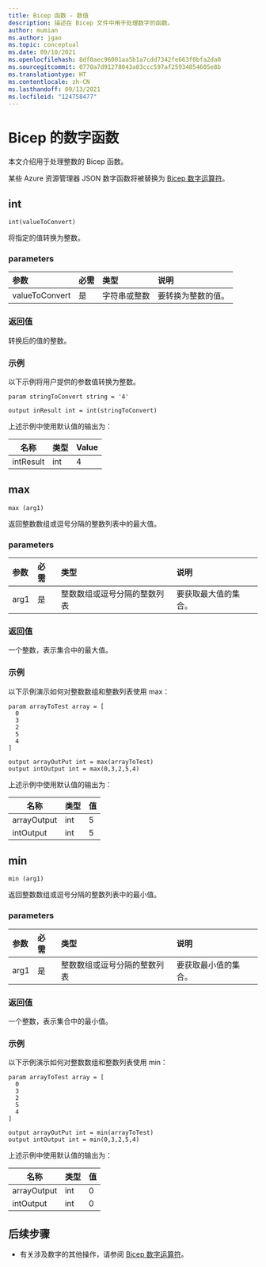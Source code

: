 ```yaml
---
title: Bicep 函数 - 数值
description: 描述在 Bicep 文件中用于处理数字的函数。
author: mumian
ms.author: jgao
ms.topic: conceptual
ms.date: 09/10/2021
ms.openlocfilehash: 8df0aec96001aa5b1a7cdd7342fe663f0bfa2da0
ms.sourcegitcommit: 0770a7d91278043a83ccc597af25934854605e8b
ms.translationtype: HT
ms.contentlocale: zh-CN
ms.lasthandoff: 09/13/2021
ms.locfileid: "124758477"
---
```

# <a name="numeric-functions-for-bicep"></a>Bicep 的数字函数

本文介绍用于处理整数的 Bicep 函数。

某些 Azure 资源管理器 JSON 数字函数将被替换为 [Bicep 数字运算符](./operators-numeric.md)。

## <a name="int"></a>int

`int(valueToConvert)`

将指定的值转换为整数。

### <a name="parameters"></a>parameters

| 参数 | 必需 | 类型 | 说明 |
|:--- |:--- |:--- |:--- |
| valueToConvert |是 |字符串或整数 |要转换为整数的值。 |

### <a name="return-value"></a>返回值

转换后的值的整数。

### <a name="example"></a>示例

以下示例将用户提供的参数值转换为整数。

```bicep
param stringToConvert string = '4'

output inResult int = int(stringToConvert)
```

上述示例中使用默认值的输出为：

| 名称 | 类型 | Value |
| ---- | ---- | ----- |
| intResult | int | 4 |

## <a name="max"></a>max

`max (arg1)`

返回整数数组或逗号分隔的整数列表中的最大值。

### <a name="parameters"></a>parameters

| 参数 | 必需 | 类型 | 说明 |
|:--- |:--- |:--- |:--- |
| arg1 |是 |整数数组或逗号分隔的整数列表 |要获取最大值的集合。 |

### <a name="return-value"></a>返回值

一个整数，表示集合中的最大值。

### <a name="example"></a>示例

以下示例演示如何对整数数组和整数列表使用 max：

```bicep
param arrayToTest array = [
  0
  3
  2
  5
  4
]

output arrayOutPut int = max(arrayToTest)
output intOutput int = max(0,3,2,5,4)
```

上述示例中使用默认值的输出为：

| 名称 | 类型 | 值 |
| ---- | ---- | ----- |
| arrayOutput | int | 5 |
| intOutput | int | 5 |

## <a name="min"></a>min

`min (arg1)`

返回整数数组或逗号分隔的整数列表中的最小值。

### <a name="parameters"></a>parameters

| 参数 | 必需 | 类型 | 说明 |
|:--- |:--- |:--- |:--- |
| arg1 |是 |整数数组或逗号分隔的整数列表 |要获取最小值的集合。 |

### <a name="return-value"></a>返回值

一个整数，表示集合中的最小值。

### <a name="example"></a>示例

以下示例演示如何对整数数组和整数列表使用 min：

```bicep
param arrayToTest array = [
  0
  3
  2
  5
  4
]

output arrayOutPut int = min(arrayToTest)
output intOutput int = min(0,3,2,5,4)
```

上述示例中使用默认值的输出为：

| 名称 | 类型 | 值 |
| ---- | ---- | ----- |
| arrayOutput | int | 0 |
| intOutput | int | 0 |

## <a name="next-steps"></a>后续步骤

* 有关涉及数字的其他操作，请参阅 [Bicep 数字运算符](./operators-numeric.md)。
